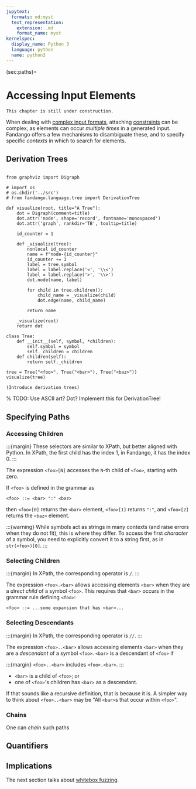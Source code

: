 ```yaml
---
jupytext:
  formats: md:myst
  text_representation:
    extension: .md
    format_name: myst
kernelspec:
  display_name: Python 3
  language: python
  name: python3
---
```


(sec:paths)=
# Accessing Input Elements

```{error}
This chapter is still under construction.
```

When dealing with [complex input formats](sec:recursive), attaching [constraints](sec:constraints) can be complex, as elements can occur _multiple times_ in a generated input.
Fandango offers a few mechanisms to disambiguate these, and to specify specific _contexts_ in which to search for elements.


## Derivation Trees

```{code-cell}

from graphviz import Digraph

# import os
# os.chdir('../src')
# from fandango.language.tree import DerivationTree

def visualize(root, title="A Tree"):
    dot = Digraph(comment=title)
    dot.attr('node', shape='record', fontname='monospaced')
    dot.attr('graph', rankdir='TB', tooltip=title)

    id_counter = 1

    def _visualize(tree):
        nonlocal id_counter
        name = f"node-{id_counter}"
        id_counter += 1
        label = tree.symbol
        label = label.replace('<', '\\<')
        label = label.replace('>', '\\>')
        dot.node(name, label)

        for child in tree.children():
            child_name = _visualize(child)
            dot.edge(name, child_name)

        return name

    _visualize(root)
    return dot
```

```{code-cell}
class Tree:
    def __init__(self, symbol, *children):
        self.symbol = symbol
        self._children = children
    def children(self):
        return self._children
```

```{code-cell}
tree = Tree("<foo>", Tree("<bar>"), Tree("<baz>"))
visualize(tree)
```

```{error}
(Introduce derivation trees)
```
% TODO: Use ASCII art? Dot? Implement this for DerivationTree!


## Specifying Paths

### Accessing Children

:::{margin}
These selectors are similar to XPath, but better aligned with Python.
In XPath, the first child has the index 1, in Fandango, it has the index 0.
:::

The expression `<foo>[N]` accesses the `N`-th child of `<foo>`, starting with zero.

If `<foo>` is defined in the grammar as
```
<foo> ::= <bar> ":" <baz>
```
then `<foo>[0]` returns the `<bar>` element, `<foo>[1]` returns `":"`, and `<foo>[2]` returns the `<baz>` element.

:::{warning}
While symbols act as strings in many contexts (and raise errors when they do not fit), this is where they differ.
To access the first _character_ of a symbol, you need to explicitly convert it to a string first, as in `str(<foo>)[0]`.
:::


### Selecting Children

:::{margin}
In XPath, the corresponding operator is `/`.
:::


The expression `<foo>.<bar>` allows accessing elements `<bar>` when they are a _direct child_ of a symbol `<foo>`.
This requires that `<bar>` occurs in the grammar rule defining `<foo>`:

```
<foo> ::= ...some expansion that has <bar>...
```

### Selecting Descendants

:::{margin}
In XPath, the corresponding operator is `//`.
:::

The expression `<foo>..<bar>` allows accessing elements `<bar>` when they are a _descendant_ of a symbol `<foo>`.
`<bar>` is a descendant of `<foo>` if

:::{margin}
`<foo>..<bar>` includes `<foo>.<bar>`.
:::

* `<bar>` is a child of `<foo>`; or
* one of `<foo>`'s children has `<bar>` as a descendant.

If that sounds like a recursive definition, that is because it is.
A simpler way to think about `<foo>..<bar>` may be "All `<bar>`s that occur within `<foo>`".


### Chains

One can _chain_ such paths


## Quantifiers


## Implications


The next section talks about [whitebox fuzzing](sec:whitebox).

